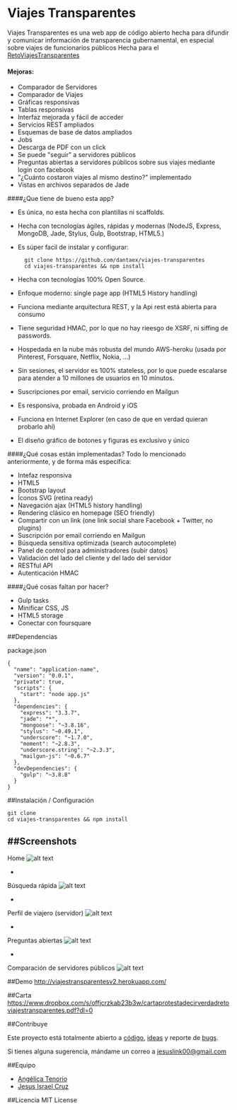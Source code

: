 Viajes Transparentes
============

Viajes Transparentes es una web app de código abierto hecha para difundir y comunicar información de transparencia gubernamental, en especial sobre viajes de funcionarios públicos
Hecha para el [RetoViajesTransparentes](http://ifai.codeandomexico.org)

#### Mejoras:

* Comparador de Servidores
* Comparador de Viajes
* Gráficas responsivas
* Tablas responsivas
* Interfaz mejorada y fácil de acceder
* Servicios REST ampliados
* Esquemas de base de datos ampliados
* Jobs
* Descarga de PDF con un click
* Se puede "seguir" a servidores públicos
* Preguntas abiertas a servidores públicos sobre sus viajes mediante login con facebook
* "¿Cuánto costaron viajes al mismo destino?" implementado
* Vistas en archivos separados de Jade


####¿Que tiene de bueno esta app?


* Es única, no esta hecha con plantillas ni scaffolds.

* Hecha con tecnologías ágiles, rápidas y modernas
    (NodeJS, Express, MongoDB, Jade, Stylus, Gulp, Bootstrap, HTML5.)
    
* Es súper facil de instalar y configurar: 
    
        git clone https://github.com/dantaex/viajes-transparentes
        cd viajes-transparentes && npm install
    
* Hecha con tecnologías 100% Open Source.

* Enfoque moderno: single page app (HTML5 History handling)

* Funciona mediante arquitectura REST, y la Api rest está abierta para consumo

* Tiene seguridad HMAC, por lo que no hay rieesgo de XSRF, ni siffing de passwords.

* Hospedada en la nube más robusta del mundo AWS-heroku (usada por Pinterest, Forsquare, Netflix, Nokia, ...)

* Sin sesiones, el servidor es 100% stateless, por lo que puede escalarse para atender a 10 millones de usuarios en 10 minutos.

* Suscripciones por email, servicio corriendo en Mailgun

* Es responsiva, probada en Android y iOS

* Funciona en Internet Explorer (en caso de que en verdad quieran probarlo ahí)

* El diseño gráfico de botones y figuras es exclusivo y único

####¿Qué cosas están implementadas?
Todo lo mencionado anteriormente, y de forma más específica:

* Intefaz responsiva
* HTML5
* Bootstrap layout
* Íconos SVG (retina ready)
* Navegación ajax (HTML5 history handling)
* Rendering clásico en homepage (SEO friendly)
* Compartir con un link (one link social share Facebook + Twitter, no plugins)
* Suscripción por email corriendo en Mailgun
* Búsqueda sensitiva optimizada (search autocomplete)
* Panel de control para administradores (subir datos)
* Validación del lado del cliente y del lado del servidor
* RESTful API
* Autenticación HMAC

####¿Qué cosas faltan por hacer?

* Gulp tasks 
* Minificar CSS, JS
* HTML5 storage
* Conectar con foursquare


##Dependencias

package.json

    {
      "name": "application-name",
      "version": "0.0.1",
      "private": true,
      "scripts": {
        "start": "node app.js"
      },
      "dependencies": {
        "express": "3.3.7",
        "jade": "*",
        "mongoose": "~3.8.16",
        "stylus": "~0.49.1",
        "underscore": "~1.7.0",
        "moment": "~2.8.3",
        "underscore.string": "~2.3.3",
        "mailgun-js": "~0.6.7"
      },
      "devDependencies": {
        "gulp": "~3.8.8"
      }
    }


##Instalación / Configuración 
    
    git clone 
    cd viajes-transparentes && npm install

##Screenshots
-
Home
![alt text](https://raw.githubusercontent.com/dantaex/viajes-transparentes/master/screenshot1.png "Viajes Transparentes")

-
Búsqueda rápida
![alt text](https://raw.githubusercontent.com/dantaex/viajes-transparentes/master/screenshot2.png "Viajes Transparentes")

-
Perfil de viajero (servidor)
![alt text](https://raw.githubusercontent.com/dantaex/viajes-transparentes/master/screenshot3.png "Viajes Transparentes")

-
Preguntas abiertas
![alt text](https://raw.githubusercontent.com/dantaex/viajes-transparentes/master/screenshot4.png "Viajes Transparentes")

-
Comparación de servidores públicos
![alt text](https://raw.githubusercontent.com/dantaex/viajes-transparentes/master/screenshot5.png "Viajes Transparentes")

##Demo
http://viajestransparentesv2.herokuapp.com/


##Carta 
https://www.dropbox.com/s/offjcrzkab23b3w/cartaprotestadecirverdadretoviajestransparentes.pdf?dl=0


##Contribuye

Este proyecto está totalmente abierto a  [código](https://github.com/dantaex/viajes-transparentes/pulls), [ideas](https://github.com/dantaex/viajes-transparentes/issues) y reporte de  [bugs](https://github.com/dantaex/viajes-transparentes/issues).

Si tienes alguna sugerencia, mándame un correo a <jesuslink00@gmail.com>

##Equipo

- [Angélica Tenorio](https://twitter.com/aixaimee)
- [Jesus Israel Cruz](https://github.com/dantaex)


##Licencia
MIT License
